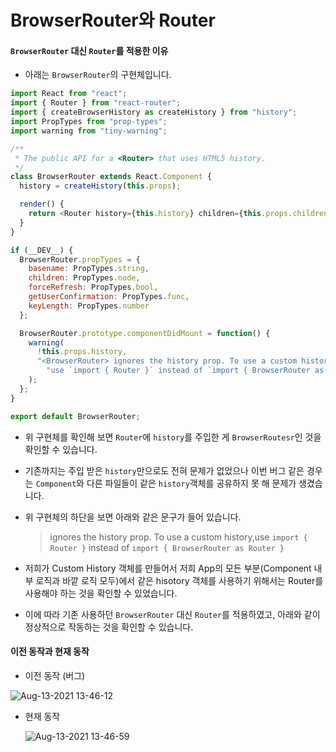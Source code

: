 # BrowserRouter와 Router



#### `BrowserRouter` 대신 `Router`를 적용한 이유

* 아래는 `BrowserRouter`의 구현체입니다.

```javascript
import React from "react";
import { Router } from "react-router";
import { createBrowserHistory as createHistory } from "history";
import PropTypes from "prop-types";
import warning from "tiny-warning";

/**
 * The public API for a <Router> that uses HTML5 history.
 */
class BrowserRouter extends React.Component {
  history = createHistory(this.props);

  render() {
    return <Router history={this.history} children={this.props.children} />;
  }
}

if (__DEV__) {
  BrowserRouter.propTypes = {
    basename: PropTypes.string,
    children: PropTypes.node,
    forceRefresh: PropTypes.bool,
    getUserConfirmation: PropTypes.func,
    keyLength: PropTypes.number
  };

  BrowserRouter.prototype.componentDidMount = function() {
    warning(
      !this.props.history,
      "<BrowserRouter> ignores the history prop. To use a custom history, " +
        "use `import { Router }` instead of `import { BrowserRouter as Router }`."
    );
  };
}

export default BrowserRouter;
```

* 위 구현체를 확인해 보면 `Router`에 `history`를 주입한 게 `BrowserRoutesr`인 것을 확인할 수 있습니다.
* 기존까지는 주입 받은 `history`만으로도 전혀 문제가 없었으나 이번 버그 같은 경우는 `Component`와 다른 파일들이 같은 `history`객체를 공유하지 못 해 문제가 생겼습니다.
* 위 구현체의 하단을 보면 아래와 같은 문구가 들어 있습니다.

  > ignores the history prop. To use a custom history,use `import { Router }` instead of `import { BrowserRouter as Router }`

* 저희가 Custom History 객체를 만들어서 저희 App의 모든 부분\(Component 내부 로직과 바깥 로직 모두\)에서 같은 hisotory 객체를 사용하기 위해서는 Router를 사용해야 하는 것을 확인할 수 있었습니다.
* 이에 따라 기존 사용하던 `BrowserRouter` 대신 `Router`를 적용하였고, 아래와 같이 정상적으로 작동하는 것을 확인할 수 있습니다.

#### 이전 동작과 현재 동작

* 이전 동작 \(버그\)

![Aug-13-2021 13-46-12](https://user-images.githubusercontent.com/61097373/129307462-4580286b-3cc6-4d76-8b2b-5c3e85a866f6.gif)

* 현재 동작

  ![Aug-13-2021 13-46-59](https://user-images.githubusercontent.com/61097373/129307482-f255ee3d-e139-45a4-b4e8-0c7fde184005.gif)


